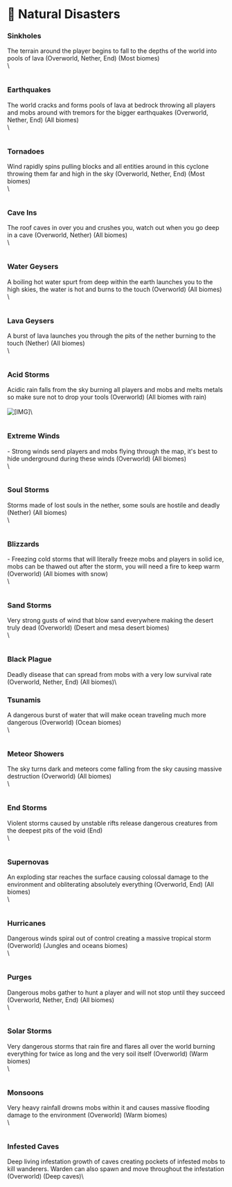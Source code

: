 # 🌋 Natural Disasters

### Sinkholes

The terrain around the player begins to fall to the depths of the world into pools of lava (Overworld, Nether, End) (Most biomes)\
\


<figure><img src="https://i.imgur.com/GSg7srE.jpg" alt=""><figcaption></figcaption></figure>

### Earthquakes

The world cracks and forms pools of lava at bedrock throwing all players and mobs around with tremors for the bigger earthquakes (Overworld, Nether, End) (All biomes)\
\


<figure><img src="https://i.imgur.com/lzA0evH.jpg" alt=""><figcaption></figcaption></figure>

### Tornadoes

Wind rapidly spins pulling blocks and all entities around in this cyclone throwing them far and high in the sky (Overworld, Nether, End) (Most biomes)\
\


<figure><img src="https://thumbs.gfycat.com/VacantAngelicHylaeosaurus-size_restricted.gif" alt=""><figcaption></figcaption></figure>

### Cave Ins

The roof caves in over you and crushes you, watch out when you go deep in a cave (Overworld, Nether) (All biomes)\
\


<figure><img src="https://thumbs.gfycat.com/JitteryArcticFawn-size_restricted.gif" alt=""><figcaption></figcaption></figure>

### Water Geysers

A boiling hot water spurt from deep within the earth launches you to the high skies, the water is hot and burns to the touch (Overworld) (All biomes)\
\


<figure><img src="https://thumbs.gfycat.com/GroundedMarriedFrog-size_restricted.gif" alt=""><figcaption></figcaption></figure>

### Lava Geysers

A burst of lava launches you through the pits of the nether burning to the touch (Nether) (All biomes)\
\


<figure><img src="https://thumbs.gfycat.com/SoftFastKid-size_restricted.gif" alt=""><figcaption></figcaption></figure>

### Acid Storms

Acidic rain falls from the sky burning all players and mobs and melts metals so make sure not to drop your tools (Overworld) (All biomes with rain)\
\
![\[​IMG\]](https://gfycat.com/widemammothgull)\


<figure><img src="https://thumbs.gfycat.com/WideMammothGull-size_restricted.gif" alt=""><figcaption></figcaption></figure>

### Extreme Winds

\- Strong winds send players and mobs flying through the map, it's best to hide underground during these winds (Overworld) (All biomes)\
\


<figure><img src="https://thumbs.gfycat.com/WatchfulGiftedGroundbeetle-size_restricted.gif" alt=""><figcaption></figcaption></figure>

### Soul Storms

Storms made of lost souls in the nether, some souls are hostile and deadly (Nether) (All biomes)\
\


<figure><img src="https://thumbs.gfycat.com/SilverLargeDipper-size_restricted.gif" alt=""><figcaption></figcaption></figure>

### Blizzards

\- Freezing cold storms that will literally freeze mobs and players in solid ice, mobs can be thawed out after the storm, you will need a fire to keep warm (Overworld) (All biomes with snow)\
\


<figure><img src="https://thumbs.gfycat.com/SizzlingAnotherLeafcutterant-size_restricted.gif" alt=""><figcaption></figcaption></figure>

### Sand Storms

Very strong gusts of wind that blow sand everywhere making the desert truly dead (Overworld) (Desert and mesa desert biomes)\
\


<figure><img src="https://thumbs.gfycat.com/PleasingFaroffHammerheadbird-size_restricted.gif" alt=""><figcaption></figcaption></figure>

### Black Plague

Deadly disease that can spread from mobs with a very low survival rate (Overworld, Nether, End) (All biomes)\


### Tsunamis

A dangerous burst of water that will make ocean traveling much more dangerous (Overworld) (Ocean biomes)\
\


<figure><img src="https://i.imgur.com/grxbdhf.png" alt=""><figcaption></figcaption></figure>

### Meteor Showers

The sky turns dark and meteors come falling from the sky causing massive destruction (Overworld) (All biomes)\
\


<figure><img src="https://thumbs.gfycat.com/WearyUnripeIsopod-size_restricted.gif" alt=""><figcaption></figcaption></figure>

### End Storms

Violent storms caused by unstable rifts release dangerous creatures from the deepest pits of the void (End)\
\


<figure><img src="https://thumbs.gfycat.com/EnchantedImpoliteAmericancreamdraft-size_restricted.gif" alt=""><figcaption></figcaption></figure>

### Supernovas

An exploding star reaches the surface causing colossal damage to the environment and obliterating absolutely everything (Overworld, End) (All biomes)\
\


<figure><img src="https://thumbs.gfycat.com/DownrightAromaticArcticduck-size_restricted.gif" alt=""><figcaption></figcaption></figure>

### Hurricanes

Dangerous winds spiral out of control creating a massive tropical storm (Overworld) (Jungles and oceans biomes)\
\


<figure><img src="https://thumbs.gfycat.com/ZestyRemarkableArgentineruddyduck-size_restricted.gif" alt=""><figcaption></figcaption></figure>

### Purges

Dangerous mobs gather to hunt a player and will not stop until they succeed (Overworld, Nether, End) (All biomes)\
\


<figure><img src="https://thumbs.gfycat.com/ThornyPalatableBoa-size_restricted.gif" alt=""><figcaption></figcaption></figure>

### Solar Storms

Very dangerous storms that rain fire and flares all over the world burning everything for twice as long and the very soil itself (Overworld) (Warm biomes)\
\


<figure><img src="https://thumbs.gfycat.com/PlayfulClassicIcterinewarbler-size_restricted.gif" alt=""><figcaption></figcaption></figure>

### Monsoons

Very heavy rainfall drowns mobs within it and causes massive flooding damage to the environment (Overworld) (Warm biomes)\
\


<figure><img src="https://thumbs.gfycat.com/BelovedClassicAlpaca-size_restricted.gif" alt=""><figcaption></figcaption></figure>

### Infested Caves

Deep living infestation growth of caves creating pockets of infested mobs to kill wanderers. Warden can also spawn and move throughout the infestation (Overworld) (Deep caves)\


<figure><img src="https://thumbs.gfycat.com/EasyForsakenElectriceel-size_restricted.gif" alt=""><figcaption></figcaption></figure>
